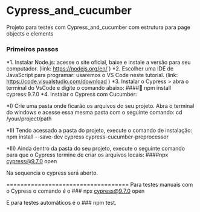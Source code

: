# Cypress_and_cucumber
Projeto para testes com Cypress_and_cucumber com estrutura para page objects e elements

### Primeiros passos
*1.	Instalar Node.js: acesse o site oficial, baixe e instale a versão para seu computador. (link: https://nodejs.org/en/ )
*2.	Escolher uma IDE de JavaScript para programar: usaremos o VS Code neste tutorial. (link: https://code.visualstudio.com/download )
*3.	Instalar o Cypress > abra o terminal do VsCode e digite o comando abaixo:
####	npm install cypress:9.7.0
*4. Instalar o Cypress com Cucumber:

*I) Crie uma pasta onde ficarão os arquivos do seu projeto. Abra o terminal do windows e acesse essa mesma pasta com o seguinte comando:
cd /your/project/path
 
*II) Tendo acessado a pasta do projeto, execute o comando de instalação:
npm install --save-dev cypress cypress-cucumber-preprocessor
 
*III) Ainda dentro da pasta do seu projeto, execute o seguinte comando para que o Cypress termine de criar os arquivos locais:
####npx cypress@9.7.0 open

Na sequencia o cypress será aberto.

===================================
Para testes manuais com o Cypress o comando é o ### npx cypress@9.7.0 open

E para testes automáticos é o  ### npm test.



